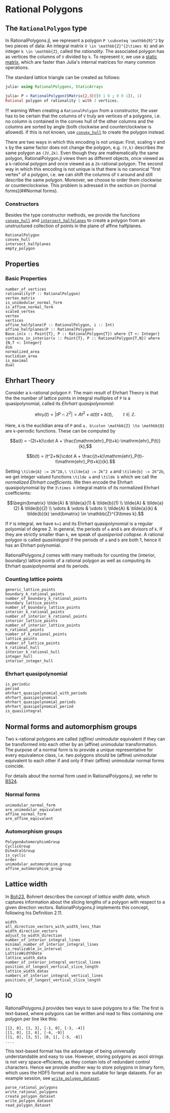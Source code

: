 # Rational Polygons

## The `RationalPolygon` type

In RationalPolygons.jl, we represent a polygon ``P \subseteq \mathbb{R}^2`` by
two pieces of data: An integral matrix ``V \in \mathbb{Z}^{2\times N}`` and an
integer ``k \in \mathbb{Z}``, called the _rationality_. The associated polygon
has as vertices the columns of ``V`` divided by ``k``. To represent ``V``, we
use a [static matrix](https://juliaarrays.github.io/StaticArrays.jl/stable/),
which are faster than Julia's internal matrices for many common operations. 

The standard lattice triangle can be created as follows:

```julia
julia> using RationalPolygons, StaticArrays

julia> P = RationalPolygon(SMatrix{2,3}([0 1 0 ; 0 0 1]), 1)
Rational polygon of rationality 1 with 3 vertices.
```

!!! warning 
    When creating a `RationalPolygon` from a constructor, the user has
    to be certain that the columns of ``V`` truly are vertices of a polygons, i.e.
    no column is contained in the convex hull of the other columns and the columns
    are sorted by angle (both clockwise and counterclockwise is allowed). If this
    is not known, use [`convex_hull`](@ref) to create the polygon instead.

There are two ways in which this encoding is not unique: First, scaling ``V``
and ``k`` by the same factor does not change the polygon, e.g. ``(V,k)`` describes
the same polygon as ``(2V,2k)``. Even though they are
mathematically the same polygon, RationalPolygon.jl views them as different
objects, once viewed as a ``k``-rational polygon and once viewed as a
``2k``-rational polygon. The second way in which this encoding is not unique is
that there is no canonical "first vertex" of a polygon, i.e. we can shift the
columns of ``V`` around and still describe the same polygon. Moreover, we
choose to order them clockwise or counterclockwise. This problem is adressed in
the section on [normal forms](##Normal forms).

### Constructors

Besides the type constructor methods, we provide the functions
[`convex_hull`](@ref) and [`intersect_halfplanes`](@ref) to create a polygon
from an unstructured collection of points in the plane of affine halfplanes.

```@docs
RationalPolygon
convex_hull
intersect_halfplanes
empty_polygon
```

## Properties

### Basic Properties

```@docs
number_of_vertices
rationality(P :: RationalPolygon)
vertex_matrix
is_unimodular_normal_form
is_affine_normal_form
scaled_vertex
vertex
vertices
affine_halfplane(P :: RationalPolygon, i :: Int)
affine_halfplanes(P :: RationalPolygon)
Base.in(x :: Point{T}, P :: RationalPolygon{T}) where {T <: Integer}
contains_in_interior(x :: Point{T}, P :: RationalPolygon{T,N}) where {N,T <: Integer}
dim
normalized_area
euclidian_area
is_maximal
dual
```


## Ehrhart Theory

Consider a ``k``-rational polygon ``P``. The main result of Ehrhart Theory is
that the the number of lattice points in integral multiples of ``P`` is a
quasipolynomial, called its _Ehrhart quasipolynomial_:

```math
\mathrm{ehr_P}(t) = |tP \cap \mathbb{Z}^2| = At^2 + a(t)t+b(t), \qquad t \in \mathbb{Z}.
```

Here, ``A`` is the euclidian area of ``P`` and ``a, b\colon \mathbb{Z} \to
\mathbb{Q}`` are ``k``-periodic functions. These can be computed by

```math
a(t) = -(2t+k)\cdot A + \frac{\mathrm{ehr}_P(t+k)-\mathrm{ehr}_P(t)}{k},
```
```math
b(t) = (t^2+tk)\cdot A + \frac{(t+k)\mathrm{ehr}_P(t)-t\mathrm{ehr}_P(t+k)}{k}.
```

Setting ``\tilde{A} := 2k^2A,\ \tilde{a} := 2k^2 a`` and ``\tilde{b} := 2k^2b``, we get
integer valued functions ``\tilde a`` and ``\tilde b`` which we call the
_normalized Ehrhart coefficients_. We then encode the Ehrhart quasipolynomial
by the ``3\times k`` integral matrix of its normalized Ehrhart coefficients:

```math
\begin{bmatrix}
\tilde{A} & \tilde{a}(1) & \tilde{b}(1) \\
\tilde{A} & \tilde{a}(2) & \tilde{b}(2) \\
\vdots & \vdots & \vdots \\
\tilde{A} & \tilde{a}(k) & \tilde{b}(k)
\end{bmatrix} \in \mathbb{Z}^{3\times k}.
```

If ``P`` is integral, we have ``k=1`` and its Ehrhart quasipolynomial is a
regular polyomial of degree 2. In general, the periods of ``a`` and ``b`` are
divisors of ``k``. If they are strictly smaller than ``k``, we speak of _quasiperiod collapse_. A rational polygon is called _quasiintegral_ if the
periods of ``a`` and ``b`` are both 1, hence it has an Ehrhart polynomial.

RationalPolygons.jl comes with many methods for counting the (interior,
boundary) lattice points of a rational polygon as well as computing its
Ehrhart quasipolynomial and its periods.

### Counting lattice points

```@docs
generic_lattice_points
boundary_k_rational_points
number_of_boundary_k_rational_points
boundary_lattice_points
number_of_boundary_lattice_points
interior_k_rational_points
number_of_interior_k_rational_points
interior_lattice_points
number_of_interior_lattice_points
k_rational_points
number_of_k_rational_points
lattice_points
number_of_lattice_points
k_rational_hull
interior_k_rational_hull
integer_hull
interior_integer_hull
```

### Ehrhart quasipolynomial

```@docs
is_periodic
period
ehrhart_quasipolynomial_with_periods
ehrhart_quasipolynomial
ehrhart_quasipolynomial_periods
ehrhart_quasipolynomial_period
is_quasiintegral
```


## Normal forms and automorphism groups

Two ``k``-rational polygons are called _(affine) unimodular_ equivalent if they
can be transformed into each other by an (affine) unimodular transformation.
The purpose of a normal form is to provide a unique representative for every
equivalence class, i.e. two polygons should be (affine) unimodular equivalent
to each other if and only if their (affine) unimodular normal forms coincide.

For details about the normal form used in RationalPolygons.jl, we refer to
[BS24](@cite).

### Normal forms

```@docs
unimodular_normal_form
are_unimodular_equivalent
affine_normal_form
are_affine_equivalent
```

### Automorphism groups

```@docs
PolygonAutomorphismGroup
CyclicGroup
DihedralGroup
is_cyclic
order
unimodular_automorphism_group
affine_automorphism_group
```

## Lattice width

In [Boh23](@cite), Bohnert describes the concept of _lattice width data_, which
captures information about the slicing lengths of a polygon with respect to a
given direction vectors. RationalPolygons.jl implements this concept, following his Definition 2.11.

```@docs
width
all_direction_vectors_with_width_less_than
width_direction_vectors
adjust_to_width_direction
number_of_interior_integral_lines
minimal_number_of_interior_integral_lines
is_realizable_in_interval
LatticeWidthData
lattice_width_data
number_of_interior_integral_vertical_lines
position_of_longest_vertical_slice_length
lattice_width_datas
numbers_of_interior_integral_vertical_lines
positions_of_longest_vertical_slice_length
```

## IO

RationalPolygons.jl provides two ways to save polygons to a file: The first is text-based, where polygons can be written and read to files containing one polygon per line like this:

```shell
[[2, 0], [1, 3], [-1, 0], [-3, -4]]
[[1, 0], [2, 6], [-4, -9]]
[[1, 0], [3, 5], [0, 1], [-5, -8]]
....
```

This text-based format has the advantage of being universally understandable
and easy to use. However, storing polygons as ascii strings is not very
space-efficients, as they contain lots of redundant control characters. Hence
we provide another way to store polygons in binary form, which uses the HDF5
format and is more suitable for large datasets. For an example session, see
[`write_polygon_dataset`](@ref).

```@docs
parse_rational_polygons
write_rational_polygons
create_polygon_dataset
write_polygon_dataset
read_polygon_dataset
```

